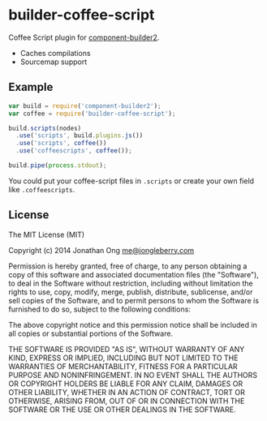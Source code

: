 # builder-coffee-script

Coffee Script plugin for [component-builder2](https://github.com/component/builder2.js).

- Caches compilations
- Sourcemap support

## Example

```js
var build = require('component-builder2');
var coffee = require('builder-coffee-script');

build.scripts(nodes)
  .use('scripts', build.plugins.js())
  .use('scripts', coffee())
  .use('coffeescripts', coffee());

build.pipe(process.stdout);
```

You could put your coffee-script files in `.scripts` or create your own field like `.coffeescripts`.

## License

The MIT License (MIT)

Copyright (c) 2014 Jonathan Ong me@jongleberry.com

Permission is hereby granted, free of charge, to any person obtaining a copy
of this software and associated documentation files (the "Software"), to deal
in the Software without restriction, including without limitation the rights
to use, copy, modify, merge, publish, distribute, sublicense, and/or sell
copies of the Software, and to permit persons to whom the Software is
furnished to do so, subject to the following conditions:

The above copyright notice and this permission notice shall be included in
all copies or substantial portions of the Software.

THE SOFTWARE IS PROVIDED "AS IS", WITHOUT WARRANTY OF ANY KIND, EXPRESS OR
IMPLIED, INCLUDING BUT NOT LIMITED TO THE WARRANTIES OF MERCHANTABILITY,
FITNESS FOR A PARTICULAR PURPOSE AND NONINFRINGEMENT. IN NO EVENT SHALL THE
AUTHORS OR COPYRIGHT HOLDERS BE LIABLE FOR ANY CLAIM, DAMAGES OR OTHER
LIABILITY, WHETHER IN AN ACTION OF CONTRACT, TORT OR OTHERWISE, ARISING FROM,
OUT OF OR IN CONNECTION WITH THE SOFTWARE OR THE USE OR OTHER DEALINGS IN
THE SOFTWARE.